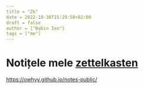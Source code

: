 ```yaml
---
title = "Zk"
date = 2022-10-30T15:29:58+02:00
draft = false
author = ["Babin Ion"]
tags = ["me"]
---
```


# Notițele mele [zettelkasten](https://wikiless.tiekoetter.com/wiki/Zettelkasten?lang=en)

https://owhyy.github.io/notes-public/

